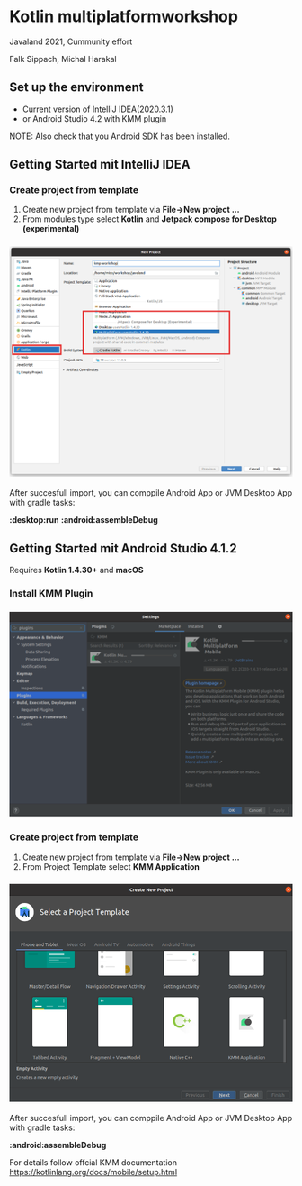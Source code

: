 # Kotlin multiplatformworkshop

Javaland 2021, Cummunity effort

Falk Sippach, Michal Harakal


## Set up the environment

* Current version of IntelliJ IDEA(2020.3.1) 
* or Android Studio 4.2 with KMM plugin

NOTE: Also check that you Android SDK has been installed.

## Getting Started mit IntelliJ IDEA

### Create project from template

1. Create new project from template via **File->New project ...**
2. From modules type select **Kotlin** and **Jetpack compose for Desktop (experimental)**

<h3 align="center">
  <img src="docs/images/new_project_wizard_01.png" alt="Project wizard, screen 1" />
</h3>

After succesfull import, you can comppile Android App or JVM Desktop App with gradle tasks:

**:desktop:run**
**:android:assembleDebug**

## Getting Started mit Android Studio 4.1.2

Requires **Kotlin 1.4.30+** and **macOS**

### Install KMM Plugin

<h3 align="center">
  <img src="docs/images/as_kmm_plugin.png" alt="Android studio, KMM Plugin" />
</h3>

### Create project from template

1. Create new project from template via **File->New project ...**
2. From Project Template select **KMM Application**

<h3 align="center">
  <img src="docs/images/as_new_project_wizard_01.png" alt="Project wizard, screen 1" />
</h3>

After succesfull import, you can comppile Android App or JVM Desktop App with gradle tasks:

**:android:assembleDebug**

For details follow offcial KMM documentation https://kotlinlang.org/docs/mobile/setup.html
